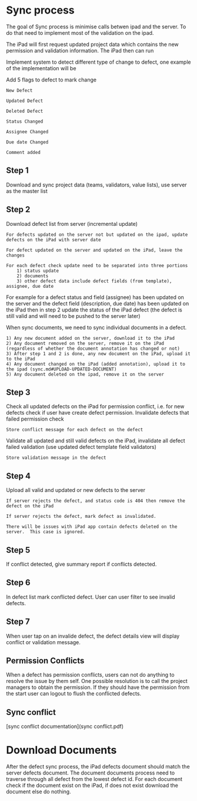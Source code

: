 Sync process
============

The goal of Sync process is minimise calls betwen ipad and the server.  To do that need to implement most of the validation
on the ipad.  

The iPad will first request updated project data which contains the new permission and validation information.  The iPad then
can run 


Implement system to detect different type of change to defect, one example of the implementation will be

Add 5 flags to defect to mark change 

    New Defect

    Updated Defect
    
    Deleted Defect

    Status Changed

    Assignee Changed

    Due date Changed

    Comment added

Step 1
------

Download and sync project data (teams, validators, value lists), use server as the master list

Step 2 
------
Download defect list from server (incremental update)

    For defects updated on the server not but updated on the ipad, update defects on the iPad with server date

    For defect updated on the server and updated on the iPad, leave the changes

    For each defect check update need to be separated into three portions
        1) status update
        2) documents
        3) other defect data include defect fields (from template), assignee, due date


For example for a defect status and field (assignee) has been updated on the server and the defect field (description, due date) has been updated on the iPad
then in step 2 update the status of the iPad defect (the defect is still valid and will need to be pushed to the server later)

When sync documents, we need to sync individual documents in a defect.  

    1) Any new document added on the server, download it to the iPad
    2) Any document removed on the server, remove it on the iPad (regardless of whether the document annotation has changed or not)
    3) After step 1 and 2 is done, any new document on the iPad, upload it to the iPad
    4) Any document changed on the iPad (added annotation), upload it to the ipad (sync.md#UPLOAD-UPDATED-DOCUMENT)
    5) Any document deleted on the ipad, remove it on the server

Step 3
------

Check all updated defects on the iPad for permission conflict, i.e. for new defects check if user have create defect permission.
Invalidate defects that failed permission check

    Store conflict message for each defect on the defect

Validate all updated and still valid defects on the iPad, invalidate all defect failed validation (use updated defect template field validators)

    Store validation message in the defect

Step 4
------
Upload all valid and updated or new defects to the server

    If server rejects the defect, and status code is 404 then remove the defect on the iPad

    If server rejects the defect, mark defect as invalidated.  

    There will be issues with iPad app contain defects deleted on the server.  This case is ignored.

Step 5
------
If conflict detected, give summary report if conflicts detected.

Step 6
------
In defect list mark conflicted defect.  User can user filter to see invalid defects.

Step 7 
------
When user tap on an invalide defect, the defect details view will display conflict or validation message.

Permission Conflicts
--------------------
When a defect has permission conflicts, users can not do anything to resolve the issue by them self.
One possible resolution is to call the project managers to obtain the permission.  If they should have the permission from the start
user can logout to flush the conflicted defects.

Sync conflict
-------------
[sync conflict documentation](sync conflict.pdf)

Download Documents
==================

After the defect sync process, the iPad defects document should match the server defects document.  The 
document documents process need to traverse through all defect from the lowest defect id.  For each document
check if the document exist on the iPad, if does not exist download the document else do nothing.



